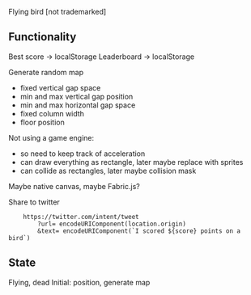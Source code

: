 Flying bird [not trademarked]

## Functionality

Best score -> localStorage
Leaderboard -> localStorage

Generate random map
- fixed vertical gap space
- min and max vertical gap position
- min and max horizontal gap space
- fixed column width
- floor position

Not using a game engine:
- so need to keep track of acceleration
- can draw everything as rectangle, later maybe replace with sprites
- can collide as rectangles, later maybe collision mask

Maybe native canvas, maybe Fabric.js?

Share to twitter
```
    https://twitter.com/intent/tweet
        ?url= encodeURIComponent(location.origin)
        &text= encodeURIComponent(`I scored ${score} points on a bird`)
```

## State

Flying, dead
Initial: position, generate map

